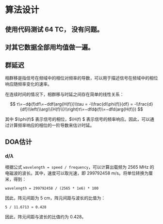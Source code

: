 # 算法设计

## 使用代码测试 64 TC， 没有问题。

## 对其它数据全部用均值做一遍。

## 群延迟

相群移是指信号在频域中的相位对频率的导数，可以用于描述信号在频域中的相位响应随频率变化的速率。

在连续时间的情况下，相群移与时延之间存在简单的线性关系：

$$ τ\=−dϕ(f)df\=−ddf(arg⁡{H(f)})\\tau = -\\frac{d\\phi(f)}{df} = -\\frac{d}{df}\\left(\\arg\\{H(f)\\}\\right)τ\=−dfdϕ(f)​\=−dfd​(arg{H(f)}) $$

其中 $\\phi(f)$ 表示信号的相位，$\H(f) $ 表示信号的频率响应。因此，可以通过计算频率响应的相位的一阶导数来估计时延。

## DOA估计

### d/$\lambda$

根据公式 `wavelength = speed / frequency`，可以计算出载频为 2565 MHz 的电磁波的波长。其中，速度可以取光速，即 299792458 m/s。将单位转换为厘米，得到：

```
wavelength = 299792458 / (2565 * 1e6) * 100
```

因此，阵元间距为 5 cm，阵元间距与波长的比值为：

```
5 / 11.6713 ≈ 0.428
```

因此，阵元间距与波长的比值约为 0.428。
